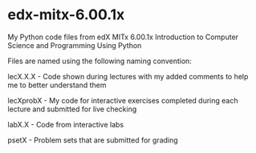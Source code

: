 # edx-mitx-6.00.1x
My Python code files from edX MITx 6.00.1x Introduction to Computer Science and Programming Using Python

Files are named using the following naming convention:

lecX.X.X - Code shown during lectures with my added comments to help me to better understand them

lecXprobX - My code for interactive exercises completed during each lecture and submitted for live checking

labX.X - Code from interactive labs

psetX - Problem sets that are submitted for grading
